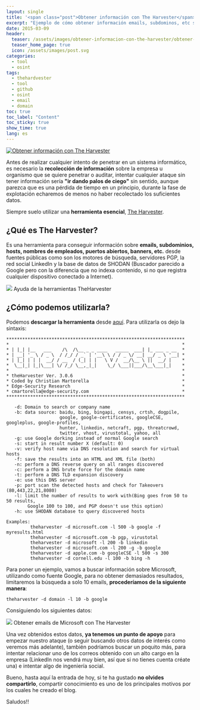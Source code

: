 ```yaml
---
layout: single
title: '<span class="post">Obtener información con The Harvester</span>'
excerpt: "Ejemplo de cómo obtener información emails, subdominos, etc sobre una determinada empresa u organismo con la herramienta pasiva The Harvester"
date: 2015-03-09
header:
  teaser: /assets/images/obtener-informacion-con-the-harvester/obtener-informacion-con-the-harvester_banner.png
  teaser_home_page: true
  icon: /assets/images/post.svg
categories:
  - tool
  - osint
tags:
  - thehardvester
  - tool
  - github
  - osint
  - email
  - domain
toc: true
toc_label: "Content"
toc_sticky: true
show_time: true
lang: es
---
```


<!-- BANNER -->
<a href="/assets/images/obtener-informacion-con-the-harvester/obtener-informacion-con-the-harvester_banner.png">
    <img src="/assets/images/obtener-informacion-con-the-harvester/obtener-informacion-con-the-harvester_banner.png" alt="Obtener información con The Harvester">
</a>

Antes de realizar cualquier intento de penetrar en un sistema informático, es necesario la **recolección de información** sobre la empresa u organismo que se quiere penetrar o auditar, intentar cualquier ataque sin tener información sería **"ir dando palos de ciego"** sin sentido, aunque parezca que es una pérdida de tiempo en un principio, durante la fase de explotación echaremos de menos no haber recolectado los suficientes datos.

Siempre suelo utilizar una **herramienta esencial**, [The Harvester](https://github.com/laramies/theHarvester).

## ¿Qué es The Harvester?

Es una herramienta para conseguir información sobre **emails, subdominios, hosts, nombres de empleados, puertos abiertos, banners, etc.** desde fuentes públicas como son los motores de búsqueda, servidores PGP, la red social LinkedIn y la base de datos de SHODAN (Buscador parecido a Google pero con la diferencia que no indexa contenido, si no que registra cualquier dispositivo conectado a Internet).


<a href="/assets/images/obtener-informacion-con-the-harvester/obtener-informacion-con-the-harvester_001.png"><img src="/assets/images/obtener-informacion-con-the-harvester/obtener-informacion-con-the-harvester_001.png"></a>
Ayuda de la herramientas TheHarvester

## ¿Cómo podemos utilizarla?

Podemos **descargar la herramienta** desde [aquí](https://github.com/laramies/theHarvester). Para utilizarla os dejo la sintaxis:

```
*******************************************************************
*                                                                 *
* | |_| |__   ___    /\  /\__ _ _ ____   _____  ___| |_ ___ _ __  *
* | __| '_ \ / _ \  / /_/ / _` | '__\ \ / / _ \/ __| __/ _ \ '__| *
* | |_| | | |  __/ / __  / (_| | |   \ V /  __/\__ \ ||  __/ |    *
*  \__|_| |_|\___| \/ /_/ \__,_|_|    \_/ \___||___/\__\___|_|    *
*                                                                 *
* theHarvester Ver. 3.0.6                                         *
* Coded by Christian Martorella                                   *
* Edge-Security Research                                          *
* cmartorella@edge-security.com                                   *
*******************************************************************

   -d: Domain to search or company name
   -b: data source: baidu, bing, bingapi, censys, crtsh, dogpile,
                    google, google-certificates, googleCSE, googleplus, google-profiles,
                    hunter, linkedin, netcraft, pgp, threatcrowd,
                    twitter, vhost, virustotal, yahoo, all
   -g: use Google dorking instead of normal Google search
   -s: start in result number X (default: 0)
   -v: verify host name via DNS resolution and search for virtual hosts
   -f: save the results into an HTML and XML file (both)
   -n: perform a DNS reverse query on all ranges discovered
   -c: perform a DNS brute force for the domain name
   -t: perform a DNS TLD expansion discovery
   -e: use this DNS server
   -p: port scan the detected hosts and check for Takeovers (80,443,22,21,8080)
   -l: limit the number of results to work with(Bing goes from 50 to 50 results,
        Google 100 to 100, and PGP doesn't use this option)
   -h: use SHODAN database to query discovered hosts

Examples:
         theharvester -d microsoft.com -l 500 -b google -f myresults.html
         theharvester -d microsoft.com -b pgp, virustotal
         theharvester -d microsoft -l 200 -b linkedin
         theharvester -d microsoft.com -l 200 -g -b google
         theharvester -d apple.com -b googleCSE -l 500 -s 300
         theharvester -d cornell.edu -l 100 -b bing -h
```

Para poner un ejemplo, vamos a buscar información sobre Microsoft, utilizando como fuente Google, para no obtener demasiados resultados, limitaremos la búsqueda a solo 10 emails, **procederíamos de la siguiente manera**:

```shell
theharvester -d domain -l 10 -b google
```

Consiguiendo los siguientes datos:

<a href="/assets/images/obtener-informacion-con-the-harvester/obtener-informacion-con-the-harvester_002.png"><img src="/assets/images/obtener-informacion-con-the-harvester/obtener-informacion-con-the-harvester_002.png"></a>
Obtener emails de Microsoft con The Harvester

Una vez obtenidos estos datos, **ya tenemos un punto de apoyo** para empezar nuestro ataque (o seguir buscando otros datos de interés como veremos más adelante), también podríamos buscar un poquito más, para intentar relacionar uno de los correos obtenido con un alto cargo en la empresa (LinkedIn nos vendrá muy bien, así que si no tienes cuenta créate una) e intentar algo de ingeniería social.

Bueno, hasta aquí la entrada de hoy, si te ha gustado **no olvides compartirlo**, compartir conocimiento es uno de los principales motivos por los cuales he creado el blog.

Saludos!!